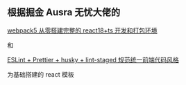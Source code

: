 ## 根据掘金 Ausra 无忧大佬的

[webpack5 从零搭建完整的 react18+ts 开发和打包环境](https://juejin.cn/post/7111922283681153038)

和

[ESLint + Prettier + husky + lint-staged 规范统一前端代码风格](https://juejin.cn/post/6925378374466551821)

为基础搭建的 react 模板
